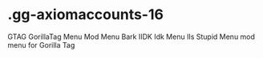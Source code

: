 # .gg-axiomaccounts-16
GTAG GorillaTag Menu Mod Menu Bark IIDK Idk Menu IIs Stupid Menu mod menu for Gorilla Tag
